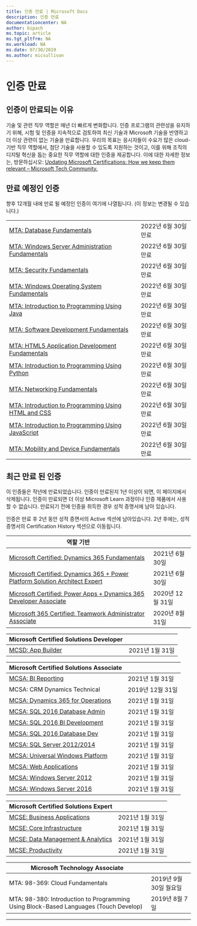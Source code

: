 ```yaml
---
title: 인증 만료 | Microsoft Docs
description: 인증 만료
documentationcenter: NA
author: bipach
ms.topic: article
ms.tgt_pltfrm: NA
ms.workload: NA
ms.date: 07/30/2019
ms.author: micsullivan
---
```

# 인증 만료

## 인증이 만료되는 이유

기술 및 관련 직무 역할은 매년 더 빠르게 변화합니다. 인증 프로그램의 관련성을 유지하기 위해, 시험 및 인증을 지속적으로 검토하여 최신 기술과 Microsoft 기술을 반영하고 더 이상 관련이 없는 기술을 만료합니다. 우리의 목표는 응시자들이 수요가 많은 cloud-기반 직무 역할에서, 첨단 기술을 사용할 수 있도록 지원하는 것이고, 이를 위해 조직의 디지털 혁신을 돕는 중요한 직무 역할에 대한 인증을 제공합니다. 이에 대한 자세한 정보는, 방문하십시오: [Updating Microsoft Certifications: How we keep them relevant – Microsoft Tech Community.](https://techcommunity.microsoft.com/t5/microsoft-learn-blog/updating-microsoft-certifications-how-we-keep-them-relevant/ba-p/1469425)

## 만료 예정인 인증

향후 12개월 내에 만료 될 예정인 인증이 여기에 나열됩니다. (이 정보는 변경될 수 있습니다.)

|                                             |                    |
| ---------------------------------------------------------------------------------- | ------------------ |
| [MTA: Database Fundamentals](/learn/certifications/mta-database-fundamentals) | 2022년 6월 30일 만료 |
| [MTA: Windows Server Administration Fundamentals](/learn/certifications/mta-windows-server-administration-fundamentals) | 2022년 6월 30일 만료 |
| [MTA: Security Fundamentals](/learn/certifications/mta-security-fundamentals) | 2022년 6월 30일 만료 |
| [MTA: Windows Operating System Fundamentals](/learn/certifications/mta-windows-operating-system-fundamentals) | 2022년 6월 30일 만료 |
| [MTA: Introduction to Programming Using Java](/learn/certifications/mta-introduction-to-programming-using-java) | 2022년 6월 30일 만료 |
| [MTA: Software Development Fundamentals](/learn/certifications/mta-software-development-fundamentals) | 2022년 6월 30일 만료 |
| [MTA: HTML5 Application Development Fundamentals](/learn/certifications/mta-html5-application-development-fundamentals) | 2022년 6월 30일 만료 |
| [MTA: Introduction to Programming Using Python](/learn/certifications/mta-introduction-to-programming-using-python) | 2022년 6월 30일 만료 |
| [MTA: Networking Fundamentals](/learn/certifications/mta-networking-fundamentals) | 2022년 6월 30일 만료 |
| [MTA: Introduction to Programming Using HTML and CSS](/learn/certifications/mta-introduction-to-programming-using-html-and-css) | 2022년 6월 30일 만료 |
| [MTA: Introduction to Programming Using JavaScript](/learn/certifications/mta-introduction-to-programming-using-javascript) | 2022년 6월 30일 만료 |
| [MTA: Mobility and Device Fundamentals](/learn/certifications/mta-mobility-and-device-fundamentals) | 2022년 6월 30일 만료 |

## 최근 만료 된 인증 

이 인증들은 작년에 만료되었습니다. 인증이 만료된지 1년 이상이 되면, 이 페이지에서 삭제됩니다. 인증이 만료되면 더 이상 Microsoft Learn 과정이나 인증 제품에서 사용할 수 없습니다. 만료되기 전에 인증을 취득한 경우 성적 증명서에 남아 있습니다.

인증은 만료 후 2년 동안 성적 증면서의 Active 섹션에 남아있습니다. 2년 후에는, 성적 증명서의 Certification History 섹션으로 이동됩니다. 

| 역할 기반                                                                         |                    |
| ---------------------------------------------------------------------------------- | ------------------ |
| [Microsoft Certified: Dynamics 365 Fundamentals](/learn/certifications/d365-fundamentals) | 2021년 6월 30일 |
| [Microsoft Certified: Dynamics 365 + Power Platform Solution Architect Expert](/learn/certifications/power-apps-and-d365-solution-architect-expert) | 2021년 6월 30일 |
| [Microsoft Certified: Power Apps + Dynamics 365 Developer Associate](/learn/certifications/power-apps-and-d365-developer-associate) | 2020년 12월 31일 |
| [Microsoft 365 Certified: Teamwork Administrator Associate](/learn/certifications/m365-teamwork-administrator)              | 2020년 8월 31일 |

| Microsoft Certified Solutions Developer                                            |                    |
| ---------------------------------------------------------------------------------- | ------------------ |
| [MCSD: App Builder](/learn/certifications/mcsd-app-builder-certification)          | 2021년 1월 31일 |

| Microsoft Certified Solutions Associate                                            |                    |
| ---------------------------------------------------------------------------------- | ------------------ |
| [MCSA: BI Reporting](/learn/certifications/mcsa-bi-reporting)                      | 2021년 1월 31일 |
| MCSA: CRM Dynamics Technical                                                                                                | 2019년 12월 31일 |
| [MCSA: Dynamics 365 for Operations](/learn/certifications/mcsa-microsoft-dynamics-365-for-operations) | 2021년 1월 31일 |
| [MCSA: SQL 2016 Database Admin](/learn/certifications/mcsa-sql2016-database-administration-certification) | 2021년 1월 31일 |
| [MCSA: SQL 2016 BI Development](/learn/certifications/mcsa-sql2016-business-intelligence-certification) | 2021년 1월 31일 |
| [MCSA: SQL 2016 Database Dev](/learn/certifications/mcsa-sql2016-database-development-certification) | 2021년 1월 31일 |
| [MCSA: SQL Server 2012/2014](/learn/certifications/mcsa-sql-certification)         | 2021년 1월 31일 |
| [MCSA: Universal Windows Platform](/learn/certifications/mcsa-universal-windows-platform) | 2021년 1월 31일 |
| [MCSA: Web Applications](/learn/certifications/mcsa-web-applications-certification) | 2021년 1월 31일 |
| [MCSA: Windows Server 2012](/learn/certifications/mcsa-windows-server-certification) | 2021년 1월 31일 |
| [MCSA: Windows Server 2016](/learn/certifications/mcsa-windows-server-2016-certification) | 2021년 1월 31일 |

| Microsoft Certified Solutions Expert                                               |                    |
| ---------------------------------------------------------------------------------- | ------------------ |
| [MCSE: Business Applications](/learn/certifications/mcse-business-applications)    | 2021년 1월 31일|
| [MCSE: Core Infrastructure](/learn/certifications/mcse-core-infrastructure)        | 2021년 1월 31일 |
| [MCSE: Data Management & Analytics](/learn/certifications/mcse-data-management-analytics) | 2021년 1월 31일 |
| [MCSE: Productivity](/learn/certifications/mcse-productivity-certification)        | 2021년 1월 31일 |

| Microsoft Technology Associate                                                     |                    |
| ---------------------------------------------------------------------------------- | ------------------ |
| MTA: 98-369: Cloud Fundamentals                                                                                             | 2019년 9월 30일 월요일 |
| MTA: 98-380: Introduction to Programming Using Block-Based Languages (Touch Develop)                                        | 2019년 8월 7일     |
___
